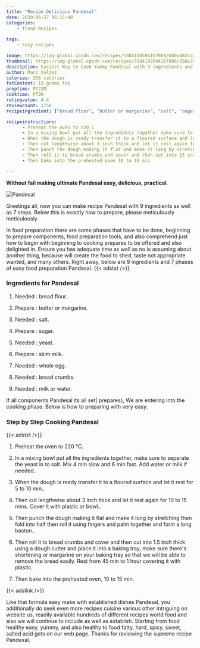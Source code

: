 ```yaml
---
title: "Recipe Delicious Pandesal"
date: 2020-06-27 06:15:48
categories:
    - Trend Recipes
    
tags:
    - Easy recipes

image: https://img-global.cpcdn.com/recipes/5384108594167808/680x482cq70/pandesal-recipe-main-photo.jpg
thumbnail: https://img-global.cpcdn.com/recipes/5384108594167808/350x250cq70/pandesal-recipe-main-photo.jpg
description: Easiest Way to Cook Yummy Pandesal with 9 ingredients and 7 stages of easy cooking.
author: Marc Valdez
calories: 266 calories
fatContent: 13 grams fat
preptime: PT22M
cooktime: PT2H
ratingvalue: 4.4
reviewcount: 1758
recipeingredient: ["bread flour", "butter or margarine", "salt", "sugar", "yeast", "skim milk", "whole egg", "bread crumbs", "milk or water"]

recipeinstructions: 
      - Preheat the oven to 220 C 
      - In a mixing bowl put all the ingredients together make sure to seperate the yeast in to salt Mix 4 min slow and 6 min fast Add water or milk if needed 
      - When the dough is ready transfer it to a floured surface and let it rest for 5 to 10 min 
      - Then cut lengthwise about 3 inch thick and let it rest again for 10 to 15 mins Cover it with plastic or bowl 
      - Then punch the dough making it flat and make it long by stretching then fold into half then roll it using fingers and palm together and form a long baston 
      - Then roll it to bread crumbs and cover and then cut into 15 inch thick using a dough cutter and place it into a baking tray make sure theres shortening or margarine on your baking tray so that we will be able to remove the bread easily Rest from 45 min to 1 hour covering it with plastic 
      - Then bake into the preheated oven 10 to 15 min

---
```




**Without fail making ultimate Pandesal easy, delicious, practical**. 


![Pandesal](https://img-global.cpcdn.com/recipes/5384108594167808/680x482cq70/pandesal-recipe-main-photo.jpg "Pandesal")




Greetings all, now you can make recipe Pandesal with 9 ingredients as well as 7 steps. Below this is exactly how to prepare, please meticulously meticulously.

In food preparation there are some phases that have to be done, beginning to prepare components, food preparation tools, and also comprehend just how to begin with beginning to cooking prepares to be offered and also delighted in. Ensure you has adequate time as well as no is assuming about another thing, because will create the food to shed, taste not appropriate wanted, and many others. Right away, below are 9 ingredients and 7 phases of easy food preparation Pandesal.
{{< adstxt />}}

### Ingredients for Pandesal


1. Needed  : bread flour.

1. Prepare  : butter or margarine.

1. Needed  : salt.

1. Prepare  : sugar.

1. Needed  : yeast.

1. Prepare  : skim milk.

1. Needed  : whole egg.

1. Needed  : bread crumbs.

1. Needed  : milk or water.



If all components Pandesal its all set| prepares}, We are entering into the cooking phase. Below is how to preparing with very easy.

### Step by Step Cooking Pandesal

{{< adstxt />}}


1. Preheat the oven to 220 °C.



1. In a mixing bowl put all the ingredients together, make sure to seperate the yeast in to salt. Mix 4 min slow and 6 min fast. Add water or milk if needed..



1. When the dough is ready transfer it to a floured surface and let it rest for 5 to 10 min..



1. Then cut lengthwise about 3 inch thick and let it rest again for 10 to 15 mins. Cover it with plastic or bowl..



1. Then punch the dough making it flat and make it long by stretching then fold into half then roll it using fingers and palm together and form a long baston..



1. Then roll it to bread crumbs and cover and then cut into 1.5 inch thick using a dough cutter and place it into a baking tray, make sure there&#39;s shortening or margarine on your baking tray so that we will be able to remove the bread easily. Rest from 45 min to 1 hour covering it with plastic.



1. Then bake into the preheated oven, 10 to 15 min.





{{< adslink />}}

Like that formula easy make with established dishes Pandesal, you additionally do seek even more recipes cuisine various other intriguing on website us, readily available hundreds of different recipes world food and also we will continue to include as well as establish. Starting from food healthy easy, yummy, and also healthy to food fatty, hard, spicy, sweet, salted acid gets on our web page. Thanks for reviewing the supreme recipe Pandesal.
